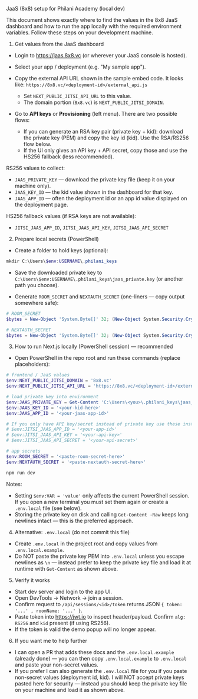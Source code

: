 JaaS (8x8) setup for Philani Academy (local dev)

This document shows exactly where to find the values in the 8x8 JaaS dashboard and how to run the app locally with the required environment variables. Follow these steps on your development machine.

1) Get values from the JaaS dashboard
- Login to https://jaas.8x8.vc (or wherever your JaaS console is hosted).
- Select your app / deployment (e.g. "My sample app").
- Copy the external API URL shown in the sample embed code. It looks like:
  `https://8x8.vc/<deployment-id>/external_api.js`
  - Set `NEXT_PUBLIC_JITSI_API_URL` to this value.
  - The domain portion (`8x8.vc`) is `NEXT_PUBLIC_JITSI_DOMAIN`.

- Go to **API keys** or **Provisioning** (left menu). There are two possible flows:
  - If you can generate an RSA key pair (private key + kid): download the private key (PEM) and copy the key id (kid). Use the RSA/RS256 flow below.
  - If the UI only gives an API key + API secret, copy those and use the HS256 fallback (less recommended).

RS256 values to collect:
- `JAAS_PRIVATE_KEY` — download the private key file (keep it on your machine only).
- `JAAS_KEY_ID` — the kid value shown in the dashboard for that key.
- `JAAS_APP_ID` — often the deployment id or an app id value displayed on the deployment page.

HS256 fallback values (if RSA keys are not available):
- `JITSI_JAAS_APP_ID`, `JITSI_JAAS_API_KEY`, `JITSI_JAAS_API_SECRET`

2) Prepare local secrets (PowerShell)

- Create a folder to hold keys (optional):
```powershell
mkdir C:\Users\$env:USERNAME\.philani_keys
```

- Save the downloaded private key to `C:\Users\$env:USERNAME\.philani_keys\jaas_private.key` (or another path you choose).

- Generate `ROOM_SECRET` and `NEXTAUTH_SECRET` (one-liners — copy output somewhere safe):
```powershell
# ROOM_SECRET
$bytes = New-Object 'System.Byte[]' 32; (New-Object System.Security.Cryptography.RNGCryptoServiceProvider).GetBytes($bytes); $roomSecret = [Convert]::ToBase64String($bytes); $roomSecret

# NEXTAUTH_SECRET
$bytes = New-Object 'System.Byte[]' 32; (New-Object System.Security.Cryptography.RNGCryptoServiceProvider).GetBytes($bytes); $nextAuth = [Convert]::ToBase64String($bytes); $nextAuth
```

3) How to run Next.js locally (PowerShell session) — recommended

- Open PowerShell in the repo root and run these commands (replace placeholders):
```powershell
# frontend / JaaS values
$env:NEXT_PUBLIC_JITSI_DOMAIN = '8x8.vc'
$env:NEXT_PUBLIC_JITSI_API_URL = 'https://8x8.vc/<deployment-id>/external_api.js'

# load private key into environment
$env:JAAS_PRIVATE_KEY = Get-Content 'C:\Users\<you>\.philani_keys\jaas_private.key' -Raw
$env:JAAS_KEY_ID = '<your-kid-here>'
$env:JAAS_APP_ID = '<your-jaas-app-id>'

# If you only have API key/secret instead of private key use these instead
# $env:JITSI_JAAS_APP_ID = '<your-app-id>'
# $env:JITSI_JAAS_API_KEY = '<your-api-key>'
# $env:JITSI_JAAS_API_SECRET = '<your-api-secret>'

# app secrets
$env:ROOM_SECRET = '<paste-room-secret-here>'
$env:NEXTAUTH_SECRET = '<paste-nextauth-secret-here>'

npm run dev
```

Notes:
- Setting `$env:VAR = 'value'` only affects the current PowerShell session. If you open a new terminal you must set them again or create a `.env.local` file (see below).
- Storing the private key on disk and calling `Get-Content -Raw` keeps long newlines intact — this is the preferred approach.

4) Alternative: `.env.local` (do not commit this file)
- Create `.env.local` in the project root and copy values from `.env.local.example`.
- Do NOT paste the private key PEM into `.env.local` unless you escape newlines as `\n` — instead prefer to keep the private key file and load it at runtime with `Get-Content` as shown above.

5) Verify it works
- Start dev server and login to the app UI.
- Open DevTools → Network → join a session.
- Confirm request to `/api/sessions/<id>/token` returns JSON `{ token: '...' , roomName: '...' }`.
- Paste token into https://jwt.io to inspect header/payload. Confirm `alg: RS256` and `kid` present (if using RS256).
- If the token is valid the demo popup will no longer appear.

6) If you want me to help further
- I can open a PR that adds these docs and the `.env.local.example` (already done) — you can then copy `.env.local.example` to `.env.local` and paste your non-secret values.
- If you prefer I can also generate the `.env.local` file for you if you paste non-secret values (deployment id, kid). I will NOT accept private keys pasted here for security — instead you should keep the private key file on your machine and load it as shown above.
